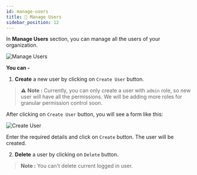 ```yaml
---
id: manage-users
title: 👥 Manage Users
sidebar_position: 12
---
```


In **Manage Users** section, you can manage all the users of your organization.

![Manage Users](/assets/1.x.x/manage-users.png)

**You can -**
1. **Create** a new user by clicking on `Create User` button.
  > ⚠️ **Note :** Currently, you can only create a user with `admin` role, so new user will have all the permissions.
  > We will be adding more roles for granular permission control soon.
  
  After clicking on `Create User` button, you will see a form like this:

  ![Create User](/assets/1.x.x/create-user.png)

  Enter the required details and click on `Create` button. The user will be created.

2. **Delete** a user by clicking on `Delete` button.
  > **Note :** You can't delete current logged in user.